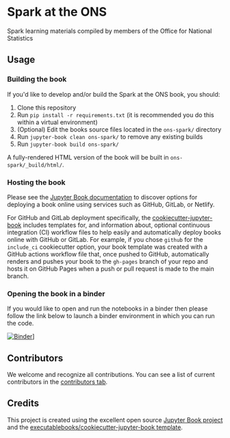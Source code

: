 # Spark at the ONS

Spark learning materials compiled by members of the Office for National Statistics

## Usage

### Building the book

If you'd like to develop and/or build the Spark at the ONS book, you should:

1. Clone this repository
2. Run `pip install -r requirements.txt` (it is recommended you do this within a virtual environment)
3. (Optional) Edit the books source files located in the `ons-spark/` directory
4. Run `jupyter-book clean ons-spark/` to remove any existing builds
5. Run `jupyter-book build ons-spark/`

A fully-rendered HTML version of the book will be built in `ons-spark/_build/html/`.

### Hosting the book

Please see the [Jupyter Book documentation](https://jupyterbook.org/publish/web.html) to discover options for deploying a book online using services such as GitHub, GitLab, or Netlify.

For GitHub and GitLab deployment specifically, the [cookiecutter-jupyter-book](https://github.com/executablebooks/cookiecutter-jupyter-book) includes templates for, and information about, optional continuous integration (CI) workflow files to help easily and automatically deploy books online with GitHub or GitLab. For example, if you chose `github` for the `include_ci` cookiecutter option, your book template was created with a GitHub actions workflow file that, once pushed to GitHub, automatically renders and pushes your book to the `gh-pages` branch of your repo and hosts it on GitHub Pages when a push or pull request is made to the main branch.

### Opening the book in a binder
If you would like to open and run the notebooks in a binder then please follow the link below to launch a binder environment in which you can run the code. 

[![Binder](https://mybinder.org/badge_logo.svg)](https://mybinder.org/v2/gh/https%3A%2F%2Fmybinder.org%2Fv2%2Fgh%2Fbest-practice-and-impact%2Fons-spark/HEAD)]

## Contributors

We welcome and recognize all contributions. You can see a list of current contributors in the [contributors tab](https://github.com/robertswh/ons-spark/graphs/contributors).

## Credits

This project is created using the excellent open source [Jupyter Book project](https://jupyterbook.org/) and the [executablebooks/cookiecutter-jupyter-book template](https://github.com/executablebooks/cookiecutter-jupyter-book).
